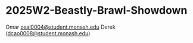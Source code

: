 # 2025W2-Beastly-Brawl-Showdown

Omar osal0004@student.monash.edu
Derek (dcao0008@student.monash.edu)
